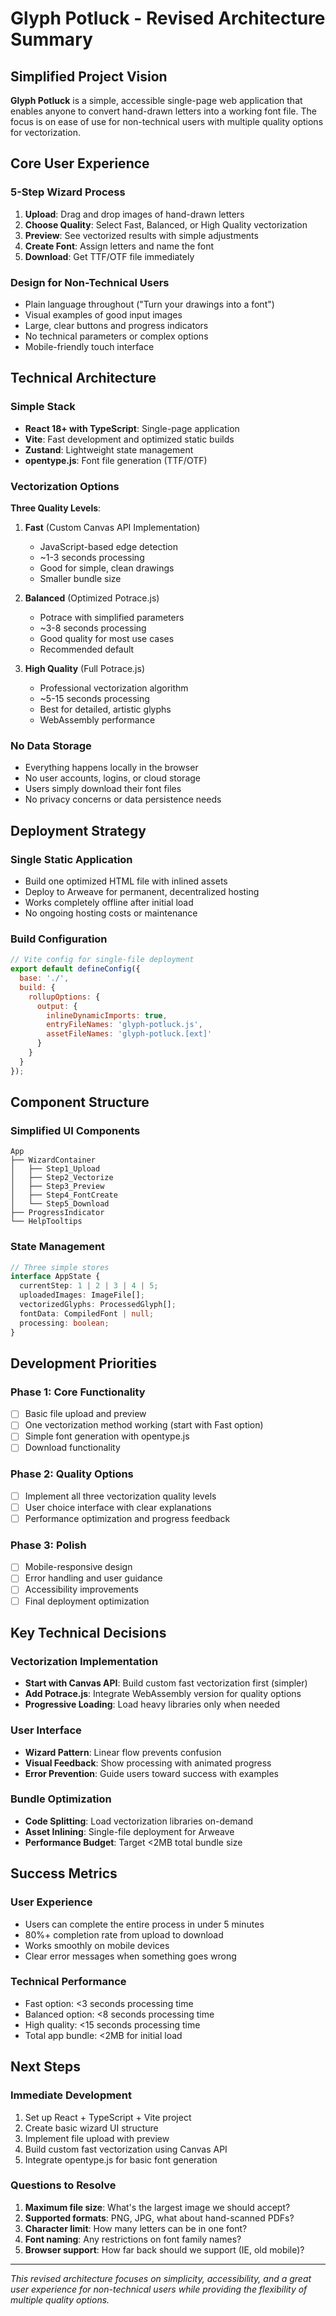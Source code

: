 # Glyph Potluck - Revised Architecture Summary

## Simplified Project Vision

**Glyph Potluck** is a simple, accessible single-page web application that enables anyone to convert hand-drawn letters into a working font file. The focus is on ease of use for non-technical users with multiple quality options for vectorization.

## Core User Experience

### 5-Step Wizard Process
1. **Upload**: Drag and drop images of hand-drawn letters
2. **Choose Quality**: Select Fast, Balanced, or High Quality vectorization  
3. **Preview**: See vectorized results with simple adjustments
4. **Create Font**: Assign letters and name the font
5. **Download**: Get TTF/OTF file immediately

### Design for Non-Technical Users
- Plain language throughout ("Turn your drawings into a font")
- Visual examples of good input images
- Large, clear buttons and progress indicators
- No technical parameters or complex options
- Mobile-friendly touch interface

## Technical Architecture

### Simple Stack
- **React 18+ with TypeScript**: Single-page application
- **Vite**: Fast development and optimized static builds
- **Zustand**: Lightweight state management
- **opentype.js**: Font file generation (TTF/OTF)

### Vectorization Options
**Three Quality Levels**:

1. **Fast** (Custom Canvas API Implementation)
   - JavaScript-based edge detection
   - ~1-3 seconds processing
   - Good for simple, clean drawings
   - Smaller bundle size

2. **Balanced** (Optimized Potrace.js)
   - Potrace with simplified parameters
   - ~3-8 seconds processing  
   - Good quality for most use cases
   - Recommended default

3. **High Quality** (Full Potrace.js)
   - Professional vectorization algorithm
   - ~5-15 seconds processing
   - Best for detailed, artistic glyphs
   - WebAssembly performance

### No Data Storage
- Everything happens locally in the browser
- No user accounts, logins, or cloud storage
- Users simply download their font files
- No privacy concerns or data persistence needs

## Deployment Strategy

### Single Static Application
- Build one optimized HTML file with inlined assets
- Deploy to Arweave for permanent, decentralized hosting
- Works completely offline after initial load
- No ongoing hosting costs or maintenance

### Build Configuration
```javascript
// Vite config for single-file deployment
export default defineConfig({
  base: './',
  build: {
    rollupOptions: {
      output: {
        inlineDynamicImports: true,
        entryFileNames: 'glyph-potluck.js',
        assetFileNames: 'glyph-potluck.[ext]'
      }
    }
  }
});
```

## Component Structure

### Simplified UI Components
```
App
├── WizardContainer
│   ├── Step1_Upload
│   ├── Step2_Vectorize
│   ├── Step3_Preview  
│   ├── Step4_FontCreate
│   └── Step5_Download
├── ProgressIndicator
└── HelpTooltips
```

### State Management
```typescript
// Three simple stores
interface AppState {
  currentStep: 1 | 2 | 3 | 4 | 5;
  uploadedImages: ImageFile[];
  vectorizedGlyphs: ProcessedGlyph[];
  fontData: CompiledFont | null;
  processing: boolean;
}
```

## Development Priorities

### Phase 1: Core Functionality
- [ ] Basic file upload and preview
- [ ] One vectorization method working (start with Fast option)
- [ ] Simple font generation with opentype.js
- [ ] Download functionality

### Phase 2: Quality Options  
- [ ] Implement all three vectorization quality levels
- [ ] User choice interface with clear explanations
- [ ] Performance optimization and progress feedback

### Phase 3: Polish
- [ ] Mobile-responsive design
- [ ] Error handling and user guidance
- [ ] Accessibility improvements
- [ ] Final deployment optimization

## Key Technical Decisions

### Vectorization Implementation
- **Start with Canvas API**: Build custom fast vectorization first (simpler)
- **Add Potrace.js**: Integrate WebAssembly version for quality options
- **Progressive Loading**: Load heavy libraries only when needed

### User Interface
- **Wizard Pattern**: Linear flow prevents confusion
- **Visual Feedback**: Show processing with animated progress
- **Error Prevention**: Guide users toward success with examples

### Bundle Optimization
- **Code Splitting**: Load vectorization libraries on-demand
- **Asset Inlining**: Single-file deployment for Arweave
- **Performance Budget**: Target <2MB total bundle size

## Success Metrics

### User Experience
- Users can complete the entire process in under 5 minutes
- 80%+ completion rate from upload to download
- Works smoothly on mobile devices
- Clear error messages when something goes wrong

### Technical Performance
- Fast option: <3 seconds processing time
- Balanced option: <8 seconds processing time  
- High quality: <15 seconds processing time
- Total app bundle: <2MB for initial load

## Next Steps

### Immediate Development
1. Set up React + TypeScript + Vite project
2. Create basic wizard UI structure
3. Implement file upload with preview
4. Build custom fast vectorization using Canvas API
5. Integrate opentype.js for basic font generation

### Questions to Resolve
1. **Maximum file size**: What's the largest image we should accept?
2. **Supported formats**: PNG, JPG, what about hand-scanned PDFs?
3. **Character limit**: How many letters can be in one font?
4. **Font naming**: Any restrictions on font family names?
5. **Browser support**: How far back should we support (IE, old mobile)?

---

*This revised architecture focuses on simplicity, accessibility, and a great user experience for non-technical users while providing the flexibility of multiple quality options.*

